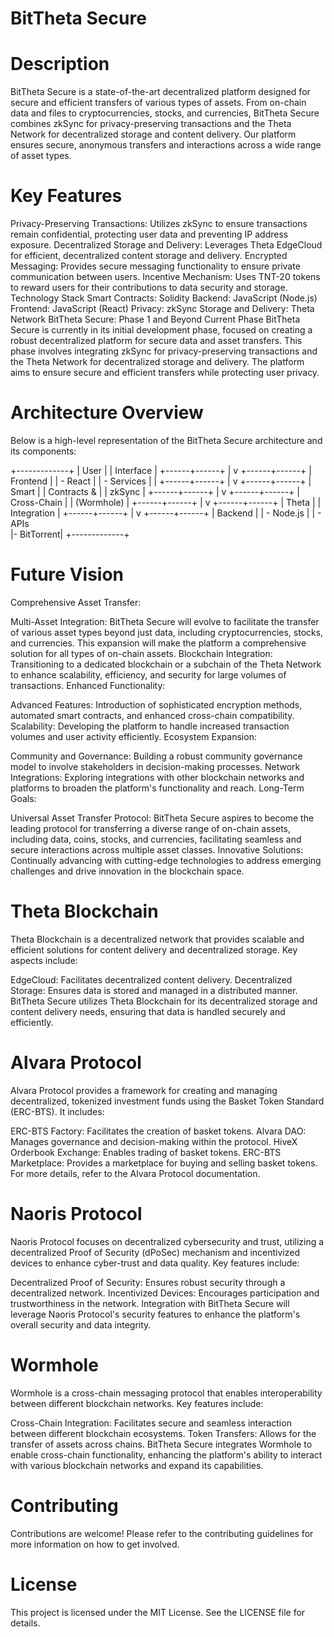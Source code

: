 
# BitTheta Secure
[Devpost Project Page]: https://rb.gy/n085tq


[YouTube Presentation]: https://rb.gy/dvmv80

[Canva Presentation]: https://rb.gy/y5keyi


# Description
BitTheta Secure is a state-of-the-art decentralized platform designed for secure and efficient transfers of various types of assets. From on-chain data and files to cryptocurrencies, stocks, and currencies, BitTheta Secure combines zkSync for privacy-preserving transactions and the Theta Network for decentralized storage and content delivery. Our platform ensures secure, anonymous transfers and interactions across a wide range of asset types.

# Key Features
Privacy-Preserving Transactions: Utilizes zkSync to ensure transactions remain confidential, protecting user data and preventing IP address exposure.
Decentralized Storage and Delivery: Leverages Theta EdgeCloud for efficient, decentralized content storage and delivery.
Encrypted Messaging: Provides secure messaging functionality to ensure private communication between users.
Incentive Mechanism: Uses TNT-20 tokens to reward users for their contributions to data security and storage.
Technology Stack
Smart Contracts: Solidity
Backend: JavaScript (Node.js)
Frontend: JavaScript (React)
Privacy: zkSync
Storage and Delivery: Theta Network
BitTheta Secure: Phase 1 and Beyond
Current Phase
BitTheta Secure is currently in its initial development phase, focused on creating a robust decentralized platform for secure data and asset transfers. This phase involves integrating zkSync for privacy-preserving transactions and the Theta Network for decentralized storage and delivery. The platform aims to ensure secure and efficient transfers while protecting user privacy.

# Architecture Overview
Below is a high-level representation of the BitTheta Secure architecture and its components:


+-------------+
|   User      |
| Interface   |
+------+------+
       |
       v
+------+------+
|   Frontend  |
| - React     |
| - Services  |
| 
+------+------+
       |
       v
+------+------+
|   Smart     |
| Contracts & |
| zkSync      |
+------+------+
       |
       v
+------+------+
| Cross-Chain |
| (Wormhole)  |
+------+------+
       |
       v
+------+------+
| Theta       |
| Integration |
+------+------+
       |
       v
+------+------+
|   Backend   |
| - Node.js   |
| - APIs   
|- BitTorrent|
+-------------+



# Future Vision
Comprehensive Asset Transfer:

Multi-Asset Integration: BitTheta Secure will evolve to facilitate the transfer of various asset types beyond just data, including cryptocurrencies, stocks, and currencies. This expansion will make the platform a comprehensive solution for all types of on-chain assets.
Blockchain Integration: Transitioning to a dedicated blockchain or a subchain of the Theta Network to enhance scalability, efficiency, and security for large volumes of transactions.
Enhanced Functionality:

Advanced Features: Introduction of sophisticated encryption methods, automated smart contracts, and enhanced cross-chain compatibility.
Scalability: Developing the platform to handle increased transaction volumes and user activity efficiently.
Ecosystem Expansion:

Community and Governance: Building a robust community governance model to involve stakeholders in decision-making processes.
Network Integrations: Exploring integrations with other blockchain networks and platforms to broaden the platform's functionality and reach.
Long-Term Goals:

Universal Asset Transfer Protocol: BitTheta Secure aspires to become the leading protocol for transferring a diverse range of on-chain assets, including data, coins, stocks, and currencies, facilitating seamless and secure interactions across multiple asset classes.
Innovative Solutions: Continually advancing with cutting-edge technologies to address emerging challenges and drive innovation in the blockchain space.

# Theta Blockchain
Theta Blockchain is a decentralized network that provides scalable and efficient solutions for content delivery and decentralized storage. Key aspects include:

EdgeCloud: Facilitates decentralized content delivery.
Decentralized Storage: Ensures data is stored and managed in a distributed manner.
BitTheta Secure utilizes Theta Blockchain for its decentralized storage and content delivery needs, ensuring that data is handled securely and efficiently.



# Alvara Protocol
Alvara Protocol provides a framework for creating and managing decentralized, tokenized investment funds using the Basket Token Standard (ERC-BTS). It includes:

ERC-BTS Factory: Facilitates the creation of basket tokens.
Alvara DAO: Manages governance and decision-making within the protocol.
HiveX Orderbook Exchange: Enables trading of basket tokens.
ERC-BTS Marketplace: Provides a marketplace for buying and selling basket tokens.
For more details, refer to the Alvara Protocol documentation.

# Naoris Protocol
Naoris Protocol focuses on decentralized cybersecurity and trust, utilizing a decentralized Proof of Security (dPoSec) mechanism and incentivized devices to enhance cyber-trust and data quality. Key features include:

Decentralized Proof of Security: Ensures robust security through a decentralized network.
Incentivized Devices: Encourages participation and trustworthiness in the network.
Integration with BitTheta Secure will leverage Naoris Protocol's security features to enhance the platform's overall security and data integrity.



# Wormhole
Wormhole is a cross-chain messaging protocol that enables interoperability between different blockchain networks. Key features include:

Cross-Chain Integration: Facilitates secure and seamless interaction between different blockchain ecosystems.
Token Transfers: Allows for the transfer of assets across chains.
BitTheta Secure integrates Wormhole to enable cross-chain functionality, enhancing the platform's ability to interact with various blockchain networks and expand its capabilities.

# Contributing
Contributions are welcome! Please refer to the contributing guidelines for more information on how to get involved.

# License
This project is licensed under the MIT License. See the LICENSE file for details.
